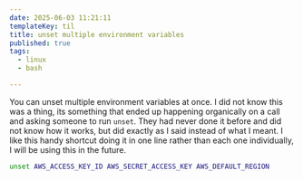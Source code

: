 ```yaml
---
date: 2025-06-03 11:21:11
templateKey: til
title: unset multiple environment variables
published: true
tags:
  - linux
  - bash

---
```



You can unset multiple environment variables at once. I did not know this was a
thing, its something that ended up happening organically on a call and asking
someone to run `unset`.  They had never done it before and did not know how it
works, but did exactly as I said instead of what I meant.  I like this handy
shortcut doing it in one line rather than each one individually, I will be
using this in the future.

``` bash
unset AWS_ACCESS_KEY_ID AWS_SECRET_ACCESS_KEY AWS_DEFAULT_REGION
```
